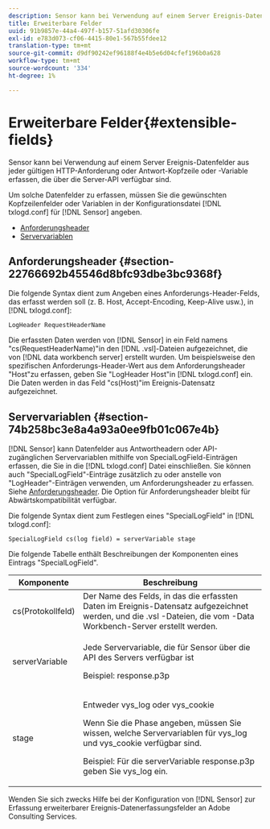 ```yaml
---
description: Sensor kann bei Verwendung auf einem Server Ereignis-Datenfelder aus jeder gültigen HTTP-Anforderung oder Antwort-Kopfzeile oder -Variable erfassen, die über die Server-API verfügbar sind.
title: Erweiterbare Felder
uuid: 91b9857e-44a4-497f-b157-51afd30306fe
exl-id: e783d073-cf06-4415-80e1-567b55fdee12
translation-type: tm+mt
source-git-commit: d9df90242ef96188f4e4b5e6d04cfef196b0a628
workflow-type: tm+mt
source-wordcount: '334'
ht-degree: 1%

---
```


# Erweiterbare Felder{#extensible-fields}

Sensor kann bei Verwendung auf einem Server Ereignis-Datenfelder aus jeder gültigen HTTP-Anforderung oder Antwort-Kopfzeile oder -Variable erfassen, die über die Server-API verfügbar sind.

Um solche Datenfelder zu erfassen, müssen Sie die gewünschten Kopfzeilenfelder oder Variablen in der Konfigurationsdatei [!DNL txlogd.conf] für [!DNL Sensor] angeben.

* [Anforderungsheader](../../../home/c-snsr-ovrvw/c-evnt-data-rcd-flds/c-ex-flds.md#section-22766692b45546d8bfc93dbe3bc9368f)
* [Servervariablen](../../../home/c-snsr-ovrvw/c-evnt-data-rcd-flds/c-ex-flds.md#section-74b258bc3e8a4a93a0ee9fb01c067e4b)

## Anforderungsheader {#section-22766692b45546d8bfc93dbe3bc9368f}

Die folgende Syntax dient zum Angeben eines Anforderungs-Header-Felds, das erfasst werden soll (z. B. Host, Accept-Encoding, Keep-Alive usw.), in [!DNL txlogd.conf]:

```
LogHeader RequestHeaderName
```

Die erfassten Daten werden von [!DNL Sensor] in ein Feld namens &quot;cs(RequestHeaderName)&quot;in den [!DNL .vsl]-Dateien aufgezeichnet, die von [!DNL data workbench server] erstellt wurden. Um beispielsweise den spezifischen Anforderungs-Header-Wert aus dem Anforderungsheader &quot;Host&quot;zu erfassen, geben Sie &quot;LogHeader Host&quot;in [!DNL txlogd.conf] ein. Die Daten werden in das Feld &quot;cs(Host)&quot;im Ereignis-Datensatz aufgezeichnet.

## Servervariablen {#section-74b258bc3e8a4a93a0ee9fb01c067e4b}

[!DNL Sensor] kann Datenfelder aus Antwortheadern oder API-zugänglichen Servervariablen mithilfe von SpecialLogField-Einträgen erfassen, die Sie in die  [!DNL txlogd.conf] Datei einschließen. Sie können auch &quot;SpecialLogField&quot;-Einträge zusätzlich zu oder anstelle von &quot;LogHeader&quot;-Einträgen verwenden, um Anforderungsheader zu erfassen. Siehe [Anforderungsheader](../../../home/c-snsr-ovrvw/c-evnt-data-rcd-flds/c-ex-flds.md#section-22766692b45546d8bfc93dbe3bc9368f). Die Option für Anforderungsheader bleibt für Abwärtskompatibilität verfügbar.

Die folgende Syntax dient zum Festlegen eines &quot;SpecialLogField&quot; in [!DNL txlogd.conf]:

```
SpecialLogField cs(log field) = serverVariable stage
```

Die folgende Tabelle enthält Beschreibungen der Komponenten eines Eintrags &quot;SpecialLogField&quot;.

<table id="table_053D5F34D56E4B15A85CA3B4FAD6E1B1"> 
 <thead> 
  <tr> 
   <th colname="col1" class="entry"> Komponente </th> 
   <th colname="col2" class="entry"> Beschreibung </th> 
  </tr> 
 </thead>
 <tbody> 
  <tr> 
   <td colname="col1"> cs(Protokollfeld) </td> 
   <td colname="col2"> Der Name des Felds, in das die erfassten Daten im Ereignis-Datensatz aufgezeichnet werden, und die <span class="filepath"> .vsl </span>-Dateien, die vom <span class="keyword">-Data Workbench-Server </span> erstellt werden. </td> 
  </tr> 
  <tr> 
   <td colname="col1"> serverVariable </td> 
   <td colname="col2"> <p>Jede Servervariable, die für Sensor <span class="wintitle"> </span> über die API des Servers verfügbar ist </p> <p>Beispiel: response.p3p </p> </td> 
  </tr> 
  <tr> 
   <td colname="col1"> stage </td> 
   <td colname="col2"> <p>Entweder vys_log oder vys_cookie </p> <p>Wenn Sie die Phase angeben, müssen Sie wissen, welche Servervariablen für vys_log und vys_cookie verfügbar sind. </p> <p>Beispiel: Für die serverVariable response.p3p geben Sie vys_log ein. </p> </td> 
  </tr> 
 </tbody> 
</table>

Wenden Sie sich zwecks Hilfe bei der Konfiguration von [!DNL Sensor] zur Erfassung erweiterbarer Ereignis-Datenerfassungsfelder an Adobe Consulting Services.
